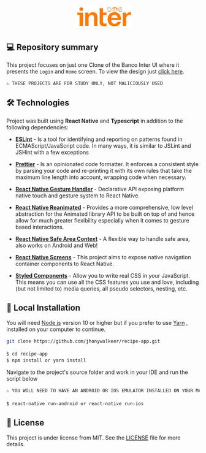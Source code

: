 <h1 align="center">
    <img width="30%"  alt="Banco Inter Clone UI" src="./readme/assets/images/icon-repo.png" />
</h1>

## 💻 Repository summary

This project focuses on just one Clone of the Banco Inter UI where it presents the `Login` and `Home` screen. To view the design just [click here](https://github.com/jhonywalkeer/clone/tree/master/inter-redesign/src/assets/images/screenshots).

```text
⚠ THESE PROJECTS ARE FOR STUDY ONLY, NOT MALICIOUSLY USED
```

## 🛠 Technologies

Project was built using **React Native** and **Typescript** in addition to the following dependencies:

- **[ESLint](https://www.npmjs.com/package/eslint)** - Is a tool for identifying and reporting on patterns found in ECMAScript/JavaScript code. In many ways, it is similar to JSLint and JSHint with a few exceptions

- **[Prettier](https://www.npmjs.com/package/prettier)** - Is an opinionated code formatter. It enforces a consistent style by parsing your code and re-printing it with its own rules that take the maximum line length into account, wrapping code when necessary.

- **[React Native Gesture Handler](https://www.npmjs.com/package/react-native-gesture-handler)** - Declarative API exposing platform native touch and gesture system to React Native.

- **[React Native Reanimated](https://www.npmjs.com/package/react-native-reanimated)** - Provides a more comprehensive, low level abstraction for the Animated library API to be built on top of and hence allow for much greater flexibility especially when it comes to gesture based interactions.

- **[React Native Safe Area Context](https://www.npmjs.com/package/react-native-safe-area-context)** - A flexible way to handle safe area, also works on Android and Web!

- **[React Native Screens](https://www.npmjs.com/package/react-native-safe-area-context)** - This project aims to expose native navigation container components to React Native.

- **[Styled Components](https://styled-components.com/)** - Allow you to write real CSS in your JavaScript. This means you can use all the CSS features you use and love, including (but not limited to) media queries, all pseudo selectors, nesting, etc.

## 🔨 Local Installation

You will need [Node.js](https://nodejs.org) version 10 or higher but if you prefer to use [Yarn](https://yarnpkg.com/) , installed on your computer to continue.

```bash
git clone https://github.com/jhonywalkeer/recipe-app.git

$ cd recipe-app
$ npm install or yarn install
```

Navigate to the project's source folder and work in your IDE and run the script below

```bash
⚠ YOU WILL NEED TO HAVE AN ANDROID OR IOS EMULATOR INSTALLED ON YOUR MACHINE TO RUN THIS PROJECT

$ react-native run-android or react-native run-ios
```

## 📖 License

This project is under license from MIT. See the [LICENSE](LICENSE.md) file for more details.
